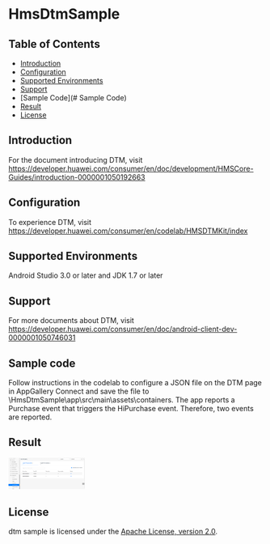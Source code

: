 # HmsDtmSample


## Table of Contents

 * [Introduction](#introduction)
 * [Configuration ](#configuration )
 * [Supported Environments](#supported-environments)
 * [Support](#support)
 * [Sample Code](# Sample Code)
 * [Result](#Result)
 * [License](#license)


## Introduction
For the document introducing DTM, visit https://developer.huawei.com/consumer/en/doc/development/HMSCore-Guides/introduction-0000001050192663


## Configuration
To experience DTM, visit https://developer.huawei.com/consumer/en/codelab/HMSDTMKit/index

## Supported Environments
Android Studio 3.0 or later and JDK 1.7 or later

## Support
For more documents about DTM, visit https://developer.huawei.com/consumer/en/doc/android-client-dev-0000001050746031

## Sample code
Follow instructions in the codelab to configure a JSON file on the DTM page in AppGallery Connect and save the file to \HmsDtmSample\app\src\main\assets\containers\.
The app reports a Purchase event that triggers the HiPurchase event. Therefore, two events are reported.

## Result
   <img src="result_1.png" width = 30% height = 30%>

## License
dtm sample is licensed under the [Apache License, version 2.0](http://www.apache.org/licenses/LICENSE-2.0).
